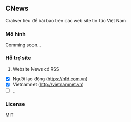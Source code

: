 ## CNews

Cralwer tiêu đề bài bào trên các web site tin tức Việt Nam

### Mô hình
 Comming soon...

 ### Hỗ trợ site
 1. Website News có RSS
- [x] Người lạo động (https://nld.com.vn)
- [x] Vietnamnet (http://vietnamnet.vn)
- [ ] ..

### License
MIT